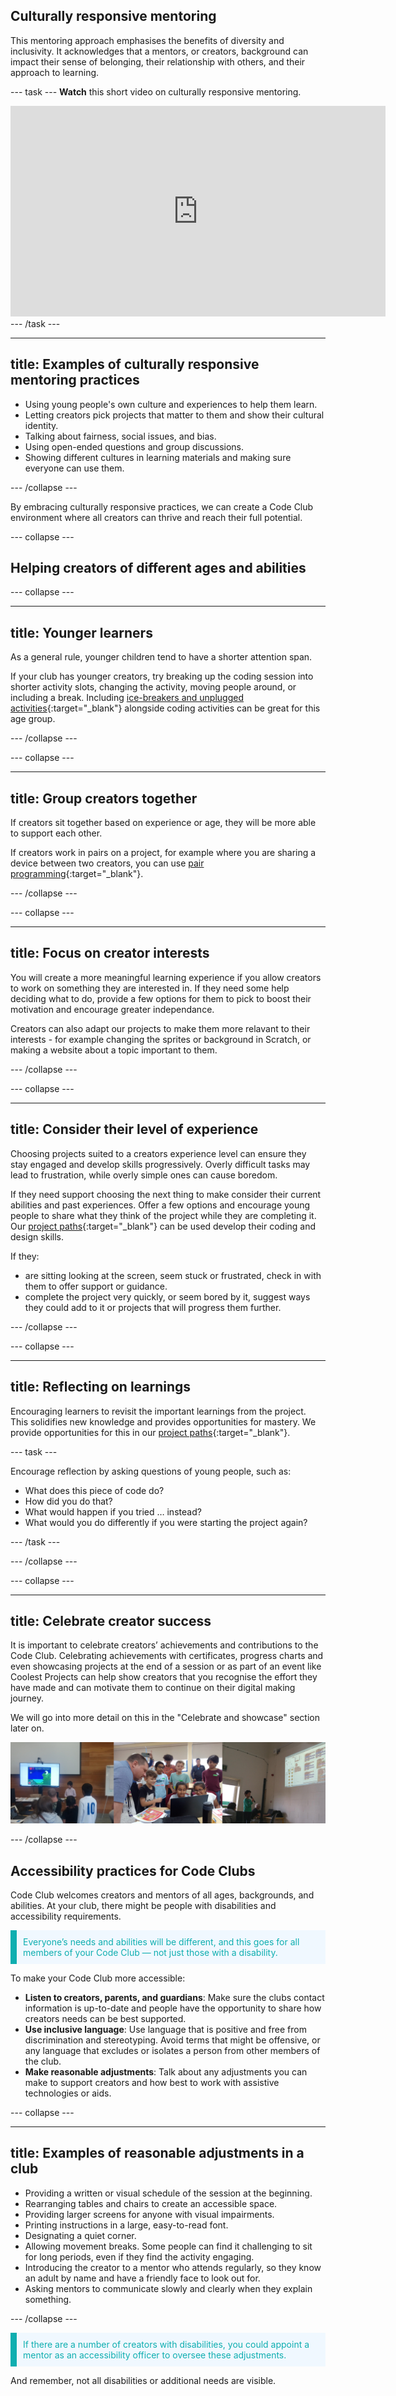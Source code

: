 ## Culturally responsive mentoring

This mentoring approach emphasises the benefits of diversity and inclusivity. It acknowledges that a mentors, or creators, background can impact their sense of belonging, their relationship with others, and their approach to learning.

--- task ---
**Watch** this short video on culturally responsive mentoring.
<iframe width="600" height="337" src="https://www.youtube.com/embed/4NbFrjlkXxM" title="Culturally responsive mentoring practices in your Code Club" frameborder="0" allow="accelerometer; autoplay; clipboard-write; encrypted-media; gyroscope; picture-in-picture; web-share" referrerpolicy="strict-origin-when-cross-origin" allowfullscreen></iframe>
--- /task ---

---
title: Examples of culturally responsive mentoring practices
---  

+ Using young people's own culture and experiences to help them learn.
+ Letting creators pick projects that matter to them and show their cultural identity.
+ Talking about fairness, social issues, and bias.
+ Using open-ended questions and group discussions.
+ Showing different cultures in learning materials and making sure everyone can use them.

--- /collapse ---

By embracing culturally responsive practices, we can create a Code Club environment where all creators can thrive and reach their full potential.

--- collapse ---


## Helping creators of different ages and abilities

--- collapse ---
  
---
title: Younger learners
---
As a general rule, younger children tend to have a shorter attention span.

If your club has younger creators, try breaking up the coding session into shorter activity slots, changing the activity, moving people around, or including a break.
Including [ice-breakers and unplugged activities](https://codeclub.org/en/resources/activities){:target="_blank"} alongside coding activities can be great for this age group.

--- /collapse ---

--- collapse ---

---
title: Group creators together
---
If creators sit together based on experience or age, they will be more able to support each other.

If creators work in pairs on a project, for example where you are sharing a device between two creators, you can use [pair programming](https://static.teachcomputing.org/pedagogy/QR3-Pair-programming.pdf){:target="_blank"}. 

--- /collapse ---
  


  
--- collapse ---
  
---
title: Focus on creator interests
---
You will create a more meaningful learning experience if you allow creators to work on something they are interested in. If they need some help deciding what to do, provide a few options for them to pick to boost their motivation and encourage greater independance. 

Creators can also adapt our projects to make them more relavant to their interests - for example changing the sprites or background in Scratch, or making a website about a topic important to them.

--- /collapse ---

--- collapse ---
  
---
title: Consider their level of experience
---
Choosing projects suited to a creators experience level can ensure they stay engaged and develop skills progressively. Overly difficult tasks may lead to frustration, while overly simple ones can cause boredom.

If they need support choosing the next thing to make consider their current abilities and past experiences. Offer a few options and encourage young people to share what they think of the project while they are completing it. Our [project paths](https://projects.raspberrypi.org/en/paths){:target="_blank"} can be used develop their coding and design skills.

If they:
- are sitting looking at the screen, seem stuck or frustrated, check in with them to offer support or guidance.
- complete the project very quickly, or seem bored by it, suggest ways they could add to it or projects that will progress them further.

--- /collapse ---

--- collapse ---
  
---
title: Reflecting on learnings
--- 
Encouraging learners to revisit the important learnings from the project. This solidifies new knowledge and provides opportunities for mastery. We provide opportunities for this in our [project paths](https://projects.raspberrypi.org/en/paths){:target="_blank"}.

--- task ---

Encourage reflection by asking questions of young people, such as:
+ What does this piece of code do?
+ How did you do that?
+ What would happen if you tried … instead? 
+ What would you do differently if you were starting the project again?

--- /task ---


--- /collapse ---

--- collapse ---
  
---
title: Celebrate creator success
---
It is important to celebrate creators’ achievements and contributions to the Code Club. Celebrating achievements with certificates, progress charts and even showcasing projects at the end of a session or as part of an event like Coolest Projects can help show creators that you recognise the effort they have made and can motivate them to continue on their digital making journey. 

We will go into more detail on this in the "Celebrate and showcase" section later on.

![Examples of young people showcasing their projects. Image credit to : @yukiko_kikuchi, @SandraMaguire and @arucoderdojo](images/Showcase.png)

--- /collapse ---

## Accessibility practices for Code Clubs
Code Club welcomes creators and mentors of all ages, backgrounds, and abilities. At your club, there might be people with disabilities and accessibility requirements.

<p style="border-left: solid; border-width:10px; border-color: #0faeb0; background-color: aliceblue; padding: 10px;">
<span style="color: #0faeb0">Everyone’s needs and abilities will be different, and this goes for all members of your Code Club — not just those with a disability.</p>
  
To make your Code Club more accessible:

+ **Listen to creators, parents, and guardians**: Make sure the clubs contact information is up-to-date and people have the opportunity to share how creators needs can be best supported.
+ **Use inclusive language**: Use language that is positive and free from discrimination and stereotyping. Avoid terms that might be offensive, or any language that excludes or isolates a person from other members of the club. 
+ **Make reasonable adjustments**: Talk about any adjustments you can make to support creators and how best to work with assistive technologies or aids.

--- collapse ---
  
---
title: Examples of reasonable adjustments in a club
---

+ Providing a written or visual schedule of the session at the beginning.
+ Rearranging tables and chairs to create an accessible space.
+ Providing larger screens for anyone with visual impairments.
+ Printing instructions in a large, easy-to-read font.
+ Designating a quiet corner.
+ Allowing movement breaks. Some people can find it challenging to sit for long periods, even if they find the activity engaging.
+ Introducing the creator to a mentor who attends regularly, so they know an adult by name and have a friendly face to look out for.
+ Asking mentors to communicate slowly and clearly when they explain something.

--- /collapse ---

<p style="border-left: solid; border-width:10px; border-color: #0faeb0; background-color: aliceblue; padding: 10px;">
<span style="color: #0faeb0">If there are a number of creators with disabilities, you could appoint a mentor as an accessibility officer to oversee these adjustments.</p>

And remember, not all disabilities or additional needs are visible.
